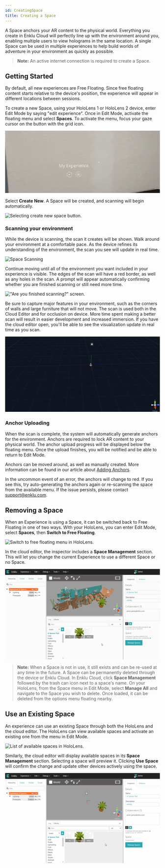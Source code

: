 ```yaml
---
id: CreatingSpace
title: Creating a Space
---
```


A Space anchors your AR content to the physical world. Everything you create in Enklu Cloud will perfectly line up with the environment around you, enabling multiple users to view holograms in the same location.
A single Space can be used in multiple experiences to help build worlds of adventure in your environment as quickly as possible.

> <b>Note:</b> An active internet connection is required to create a Space.

## Getting Started

By default, all new experiences are Free Floating. Since free floating content starts relative to the device's position, the experience will appear in different locations between sessions. 

To create a new Space, using your HoloLens 1 or HoloLens 2 device, enter Edit Mode by saying "edit experience". 
Once in Edit Mode, activate the floating menu and select <b>Spaces</b>. To activate the menu, focus your gaze cursor on the button with the grid icon.

![Opening Edit menu with several categories.](../../img/product/spaces/EditMenu.gif)

Select <b>Create New</b>. A Space will be created, and scanning will begin automatically.

![Selecting create new space button.](../../img/product/spaces/CreateNewSpace.gif)

### Scanning your environment

While the device is scanning, the scan it creates will be shown. Walk around your environment at a comfortable pace. As the device refines its understanding of the environment, the scan you see will update in real time.

![Space Scanning](../../img/product/spaces/Scanning.gif)

Continue moving until all of the environment you want included in your experience is visible. The edges of the scan will have a red border, as well as any holes in the scan. 
A prompt will appear automatically confirming whether you are finished scanning or still need more time.

!["Are you finished scanning?" screen.](../../img/product/spaces/FinishScanning.gif)

Be sure to capture major features in your environment, such as the corners of walls and large furniture that will not move. 
The scan is used both in the Cloud Editor and for occlusion on device. More time spent making a better scan will result in easier development and increased immersion.
If you have the cloud editor open, you'll be able to see the visualization update in real time as you scan.

![Editor Scan](../../img/product/spaces/EditorScan.gif)

### Anchor Uploading

When the scan is complete, the system will automatically generate anchors for the environment. Anchors are required to lock AR content to your physical world. 
The anchor upload progress will be displayed below the floating menu. Once the upload finishes, you will be notified and be able to return to Edit Mode.

Anchors can be moved around, as well as manually created. More information can be found in our article about <a href='/docs/Spaces/AddingAnchors'>Adding Anchors</a>.

In the uncommon event of an error, the anchors will change to red. If you see this, try auto-generating the anchors again or re-scanning the space from the available menu. If the issue persists, please contact support@enklu.com.

## Removing a Space

When an Experience is using a Space, it can be switched back to Free Floating in one of two ways. With your HoloLens, you can enter Edit Mode, select <b>Spaces</b>, then <b>Switch to Free Floating</b>. 

![Switch to free floating menu in HoloLens.](../../img/product/spaces/UnlinkUWP.gif)

In the cloud editor, the inspector includes a <b>Space Management</b> section. This will let you change the current Experience to use a different Space or no Space.

![Web Unlink](../../img/product/spaces/UnlinkWeb.gif)

> <b>Note:</b> When a Space is not in use, it still exists and can be re-used at any time in the future. A Space can be permanently deleted through the device or Enklu Cloud.
In Enklu Cloud, click <b>Space Management</b> followed by the trash can icon next to a space's name.
On your HoloLens, from the Space menu in Edit Mode, select <b>Manage All</b> and navigate to the Space you wish to delete. Once loaded, it can be deleted from the options menu floating nearby.  

## Use an Existing Space

An experience can use an existing Space through both the HoloLens and the cloud editor. The HoloLens can view available spaces and activate an existing one from the menu in Edit Mode.

![List of available spaces in HoloLens.](../../img/product/spaces/LinkUWP.gif)

Similarly, the cloud editor will display available spaces in its <b>Space Management</b> section. Selecting a space will preview it. Clicking <b>Use Space</b> will confirm the change and update other devices actively using the space.

![Web Unlink](../../img/product/spaces/LinkWeb.gif)
